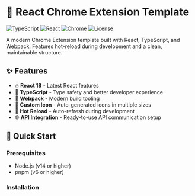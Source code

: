 # 🚀 React Chrome Extension Template

[![TypeScript](https://img.shields.io/badge/TypeScript-4.9.5-blue.svg?logo=typescript)](https://www.typescriptlang.org/)
[![React](https://img.shields.io/badge/React-18.2.0-blue.svg?logo=react)](https://reactjs.org/)
[![Chrome](https://img.shields.io/badge/Chrome-Extension-green.svg?logo=google-chrome)](https://developer.chrome.com/docs/extensions/)
[![License](https://img.shields.io/badge/license-MIT-blue.svg)](LICENSE)

A modern Chrome Extension template built with React, TypeScript, and Webpack. Features hot-reload during development and a clean, maintainable structure.

## ✨ Features

- 🔥 **React 18** - Latest React features
- 📝 **TypeScript** - Type safety and better developer experience
- 🔧 **Webpack** - Modern build tooling
- 🎨 **Custom Icon** - Auto-generated icons in multiple sizes
- 🔄 **Hot Reload** - Auto-refresh during development
- 🌐 **API Integration** - Ready-to-use API communication setup

## 🚀 Quick Start

### Prerequisites

- Node.js (v14 or higher)
- pnpm (v6 or higher)

### Installation 